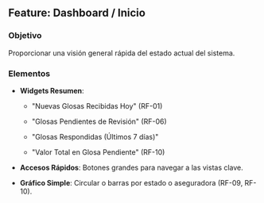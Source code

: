 Feature: Dashboard / Inicio
---------------------------

### Objetivo

Proporcionar una visión general rápida del estado actual del sistema.

### Elementos

*   **Widgets Resumen**:
    
    *   "Nuevas Glosas Recibidas Hoy" (RF-01)
        
    *   "Glosas Pendientes de Revisión" (RF-06)
        
    *   "Glosas Respondidas (Últimos 7 días)"
        
    *   "Valor Total en Glosa Pendiente" (RF-10)
        
*   **Accesos Rápidos**: Botones grandes para navegar a las vistas clave.
    
*   **Gráfico Simple**: Circular o barras por estado o aseguradora (RF-09, RF-10).